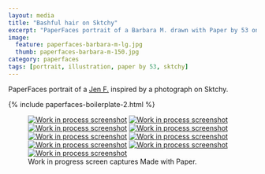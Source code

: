 ```yaml
---
layout: media
title: "Bashful hair on Sktchy"
excerpt: "PaperFaces portrait of a Barbara M. drawn with Paper by 53 on an iPad."
image: 
  feature: paperfaces-barbara-m-lg.jpg
  thumb: paperfaces-barbara-m-150.jpg
category: paperfaces
tags: [portrait, illustration, paper by 53, sktchy]
---
```


PaperFaces portrait of a [Jen F.](http://sktchy.com/vJbCsc) inspired by a photograph on Sktchy.

{% include paperfaces-boilerplate-2.html %}

<figure class="third">
	<a href="{{ site.url }}/images/paperfaces-barbara-m-process-1-lg.jpg"><img src="{{ site.url }}/images/paperfaces-barbara-m-process-1-600.jpg" alt="Work in process screenshot"></a>
	<a href="{{ site.url }}/images/paperfaces-barbara-m-process-2-lg.jpg"><img src="{{ site.url }}/images/paperfaces-barbara-m-process-2-600.jpg" alt="Work in process screenshot"></a>
	<a href="{{ site.url }}/images/paperfaces-barbara-m-process-3-lg.jpg"><img src="{{ site.url }}/images/paperfaces-barbara-m-process-3-600.jpg" alt="Work in process screenshot"></a>
	<a href="{{ site.url }}/images/paperfaces-barbara-m-process-4-lg.jpg"><img src="{{ site.url }}/images/paperfaces-barbara-m-process-4-600.jpg" alt="Work in process screenshot"></a>
	<a href="{{ site.url }}/images/paperfaces-barbara-m-process-5-lg.jpg"><img src="{{ site.url }}/images/paperfaces-barbara-m-process-5-600.jpg" alt="Work in process screenshot"></a>
	<a href="{{ site.url }}/images/paperfaces-barbara-m-process-6-lg.jpg"><img src="{{ site.url }}/images/paperfaces-barbara-m-process-6-600.jpg" alt="Work in process screenshot"></a>
	<a href="{{ site.url }}/images/paperfaces-barbara-m-process-7-lg.jpg"><img src="{{ site.url }}/images/paperfaces-barbara-m-process-7-600.jpg" alt="Work in process screenshot"></a>
	<a href="{{ site.url }}/images/paperfaces-barbara-m-process-8-lg.jpg"><img src="{{ site.url }}/images/paperfaces-barbara-m-process-8-600.jpg" alt="Work in process screenshot"></a>
	<a href="{{ site.url }}/images/paperfaces-barbara-m-process-9-lg.jpg"><img src="{{ site.url }}/images/paperfaces-barbara-m-process-9-600.jpg" alt="Work in process screenshot"></a>
	<figcaption>Work in progress screen captures Made with Paper.</figcaption>
</figure>